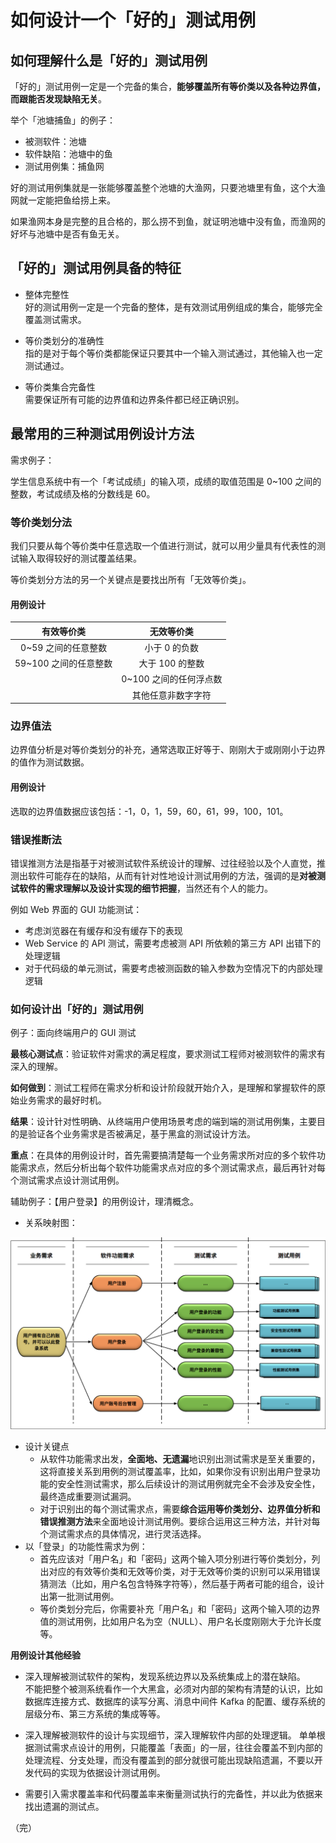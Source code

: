 # 如何设计一个「好的」测试用例

## 如何理解什么是「好的」测试用例

「好的」测试用例一定是一个完备的集合，**能够覆盖所有等价类以及各种边界值，而跟能否发现缺陷无关**。

举个「池塘捕鱼」的例子：

+ 被测软件：池塘
+ 软件缺陷：池塘中的鱼
+ 测试用例集：捕鱼网

好的测试用例集就是一张能够覆盖整个池塘的大渔网，只要池塘里有鱼，这个大渔网就一定能把鱼给捞上来。

如果渔网本身是完整的且合格的，那么捞不到鱼，就证明池塘中没有鱼，而渔网的好坏与池塘中是否有鱼无关。

## 「好的」测试用例具备的特征 

+ 整体完整性  
  好的测试用例一定是一个完备的整体，是有效测试用例组成的集合，能够完全覆盖测试需求。

+ 等价类划分的准确性  
  指的是对于每个等价类都能保证只要其中一个输入测试通过，其他输入也一定测试通过。

+ 等价类集合完备性  
  需要保证所有可能的边界值和边界条件都已经正确识别。

## 最常用的三种测试用例设计方法

需求例子：

学生信息系统中有一个「考试成绩」的输入项，成绩的取值范围是 0~100 之间的整数，考试成绩及格的分数线是 60。

### 等价类划分法

我们只要从每个等价类中任意选取一个值进行测试，就可以用少量具有代表性的测试输入取得较好的测试覆盖结果。

等价类划分方法的另一个关键点是要找出所有「无效等价类」。

#### 用例设计

|      有效等价类       |       无效等价类       |
| :-------------------: | :--------------------: |
|  0~59 之间的任意整数  |     小于 0 的负数      |
| 59~100 之间的任意整数 |    大于 100 的整数     |
|                       | 0~100 之间的任何浮点数 |
|                       |   其他任意非数字字符   |

### 边界值法

边界值分析是对等价类划分的补充，通常选取正好等于、刚刚大于或刚刚小于边界的值作为测试数据。

#### 用例设计

选取的边界值数据应该包括：-1，0，1，59，60，61，99，100，101。

### 错误推断法

错误推测方法是指基于对被测试软件系统设计的理解、过往经验以及个人直觉，推测出软件可能存在的缺陷，从而有针对性地设计测试用例的方法，强调的是**对被测试软件的需求理解以及设计实现的细节把握**，当然还有个人的能力。

例如 Web 界面的 GUI 功能测试：

+  考虑浏览器在有缓存和没有缓存下的表现 
+  Web Service 的 API 测试，需要考虑被测 API 所依赖的第三方 API 出错下的处理逻辑 
+  对于代码级的单元测试，需要考虑被测函数的输入参数为空情况下的内部处理逻辑 

### 如何设计出「好的」测试用例

例子：面向终端用户的 GUI 测试 

**最核心测试点**：验证软件对需求的满足程度，要求测试工程师对被测软件的需求有深入的理解。

**如何做到**：测试工程师在需求分析和设计阶段就开始介入，是理解和掌握软件的原始业务需求的最好时机。

**结果**：设计针对性明确、从终端用户使用场景考虑的端到端的测试用例集，主要目的是验证各个业务需求是否被满足，基于黑盒的测试设计方法。

**重点**：在具体的用例设计时，首先需要搞清楚每一个业务需求所对应的多个软件功能需求点，然后分析出每个软件功能需求点对应的多个测试需求点，最后再针对每个测试需求点设计测试用例。

辅助例子：【用户登录】的用例设计，理清概念。

+ 关系映射图：

![用户登录](images/用户登录.png)

+ 设计关键点
  + 从软件功能需求出发，**全面地、无遗漏**地识别出测试需求是至关重要的，这将直接关系到用例的测试覆盖率，比如，如果你没有识别出用户登录功能的安全性测试需求，那么后续设计的测试用例就完全不会涉及安全性，最终造成重要测试漏洞。
  + 对于识别出的每个测试需求点，需要**综合运用等价类划分、边界值分析和错误推测方法**来全面地设计测试用例。要综合运用这三种方法，并针对每个测试需求点的具体情况，进行灵活选择。
+ 以「登录」的功能性需求为例：
  + 首先应该对「用户名」和「密码」这两个输入项分别进行等价类划分，列出对应的有效等价类和无效等价类，对于无效等价类的识别可以采用错误猜测法（比如，用户名包含特殊字符等），然后基于两者可能的组合，设计出第一批测试用例。
  + 等价类划分完后，你需要补充「用户名」和「密码」这两个输入项的边界值的测试用例，比如用户名为空（NULL）、用户名长度刚刚大于允许长度等。

**用例设计其他经验**

+ 深入理解被测试软件的架构，发现系统边界以及系统集成上的潜在缺陷。  
  不能把整个被测系统看作一个大黑盒，必须对内部的架构有清楚的认识，比如数据库连接方式、数据库的读写分离、消息中间件 Kafka 的配置、缓存系统的层级分布、第三方系统的集成等等。

+ 深入理解被测软件的设计与实现细节，深入理解软件内部的处理逻辑。
  单单根据测试需求点设计的用例，只能覆盖「表面」的一层，往往会覆盖不到内部的处理流程、分支处理，而没有覆盖到的部分就很可能出现缺陷遗漏，不要以开发代码的实现为依据设计测试用例。

+ 需要引入需求覆盖率和代码覆盖率来衡量测试执行的完备性，并以此为依据来找出遗漏的测试点。

（完）

